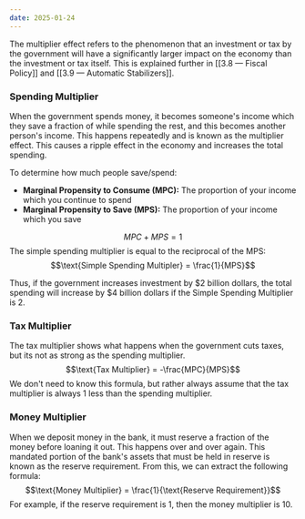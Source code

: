 ```yaml
---
date: 2025-01-24
---
```

The multiplier effect refers to the phenomenon that an investment or tax by the government will have a significantly larger impact on the economy than the investment or tax itself. This is explained further in [[3.8 — Fiscal Policy]] and [[3.9 — Automatic Stabilizers]].
### Spending Multiplier
When the government spends money, it becomes someone's income which they save a fraction of while spending the rest, and this becomes another person's income. This happens repeatedly and is known as the multiplier effect. This causes a ripple effect in the economy and increases the total spending.

To determine how much people save/spend:
- **Marginal Propensity to Consume (MPC):** The proportion of your income which you continue to spend 
- **Marginal Propensity to Save (MPS):** The proportion of your income which you save

$$MPC+MPS=1$$
The simple spending multiplier is equal to the reciprocal of the MPS:
$$\text{Simple Spending Multipler} = \frac{1}{MPS}$$

Thus, if the government increases investment by $2 billion dollars, the total spending will increase by $4 billion dollars if the Simple Spending Multiplier is 2.

### Tax Multiplier
The tax multiplier shows what happens when the government cuts taxes, but its not as strong as the spending multiplier.
$$\text{Tax Multiplier} = -\frac{MPC}{MPS}$$
We don't need to know this formula, but rather always assume that the tax multiplier is always 1 less than the spending multiplier.

### Money Multiplier
When we deposit money in the bank, it must reserve a fraction of the money before loaning it out. This happens over and over again. This mandated portion of the bank's assets that must be held in reserve is known as the reserve requirement. From this, we can extract the following formula:
$$\text{Money Multiplier} = \frac{1}{\text{Reserve Requirement}}$$
For example, if the reserve requirement is 1, then the money multiplier is 10.

